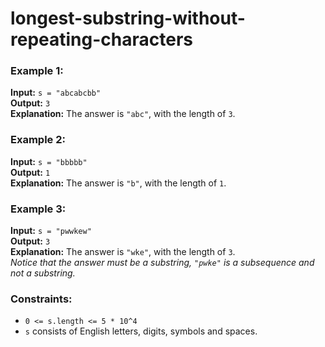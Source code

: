 # longest-substring-without-repeating-characters

### Example 1:
**Input:** `s = "abcabcbb"`  
**Output:** `3`  
**Explanation:** The answer is `"abc"`, with the length of `3`.


### Example 2:
**Input:** `s = "bbbbb"`  
**Output:** `1`  
**Explanation:** The answer is `"b"`, with the length of `1`.


### Example 3:
**Input:** `s = "pwwkew"`  
**Output:** `3`  
**Explanation:** The answer is `"wke"`, with the length of `3`.  
*Notice that the answer must be a substring, `"pwke"` is a subsequence and not a substring.*


### Constraints:
- `0 <= s.length <= 5 * 10^4`  
- `s` consists of English letters, digits, symbols and spaces.
